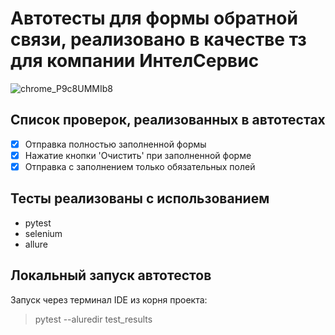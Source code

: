 # Автотесты для формы обратной связи, реализовано в качестве тз для компании ИнтелСервис
![chrome_P9c8UMMIb8](https://user-images.githubusercontent.com/106131067/175815096-e34578e4-e892-4a7c-afd8-2afc2a7b67f1.png)

## Список проверок, реализованных в автотестах
- [x] Отправка полностью заполненной формы
- [x] Нажатие кнопки 'Очистить' при заполненной форме
- [x] Отправка с заполнением только обязательных полей

## Тесты реализованы с использованием
* pytest
* selenium
* allure

## Локальный запуск автотестов
Запуск через терминал IDE из корня проекта:
> pytest --aluredir test_results
